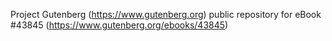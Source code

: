 Project Gutenberg (https://www.gutenberg.org) public repository for eBook #43845 (https://www.gutenberg.org/ebooks/43845)
